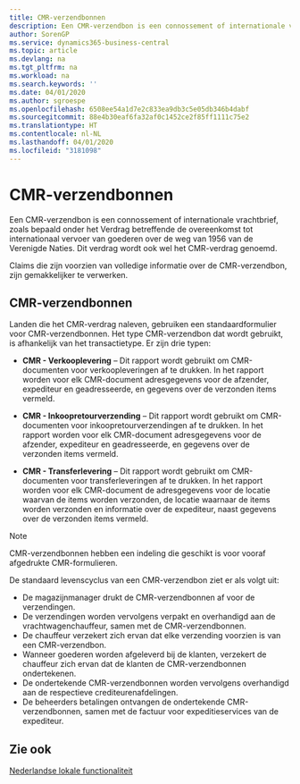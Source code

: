 ```yaml
---
title: CMR-verzendbonnen
description: Een CMR-verzendbon is een connossement of internationale vrachtbrief, zoals bepaald onder het Verdrag betreffende de overeenkomst tot internationaal vervoer van goederen over de weg van 1956 van de Verenigde Naties. Dit verdrag wordt ook wel het CMR-verdrag genoemd.
author: SorenGP
ms.service: dynamics365-business-central
ms.topic: article
ms.devlang: na
ms.tgt_pltfrm: na
ms.workload: na
ms.search.keywords: ''
ms.date: 04/01/2020
ms.author: sgroespe
ms.openlocfilehash: 6508ee54a1d7e2c833ea9db3c5e05db346b4dabf
ms.sourcegitcommit: 88e4b30eaf6fa32af0c1452ce2f85ff1111c75e2
ms.translationtype: HT
ms.contentlocale: nl-NL
ms.lasthandoff: 04/01/2020
ms.locfileid: "3181098"
---
```

# <a name="cmr-notes"></a>CMR-verzendbonnen
Een CMR-verzendbon is een connossement of internationale vrachtbrief, zoals bepaald onder het Verdrag betreffende de overeenkomst tot internationaal vervoer van goederen over de weg van 1956 van de Verenigde Naties. Dit verdrag wordt ook wel het CMR-verdrag genoemd.  

 Claims die zijn voorzien van volledige informatie over de CMR-verzendbon, zijn gemakkelijker te verwerken.  

## <a name="cmr-notes"></a>CMR-verzendbonnen  
Landen die het CMR-verdrag naleven, gebruiken een standaardformulier voor CMR-verzendbonnen. Het type CMR-verzendbon dat wordt gebruikt, is afhankelijk van het transactietype. Er zijn drie typen:  

- **CMR - Verkooplevering** – Dit rapport wordt gebruikt om CMR-documenten voor verkoopleveringen af te drukken. In het rapport worden voor elk CMR-document adresgegevens voor de afzender, expediteur en geadresseerde, en gegevens over de verzonden items vermeld.

- **CMR - Inkoopretourverzending** – Dit rapport wordt gebruikt om CMR-documenten voor inkoopretourverzendingen af te drukken. In het rapport worden voor elk CMR-document adresgegevens voor de afzender, expediteur en geadresseerde, en gegevens over de verzonden items vermeld.       

- **CMR - Transferlevering** – Dit rapport wordt gebruikt om CMR-documenten voor transferleveringen af te drukken. In het rapport worden voor elk CMR-document de adresgegevens voor de locatie waarvan de items worden verzonden, de locatie waarnaar de items worden verzonden en informatie over de expediteur, naast gegevens over de verzonden items vermeld.

> [!NOTE]  
>  CMR-verzendbonnen hebben een indeling die geschikt is voor vooraf afgedrukte CMR-formulieren.  

De standaard levenscyclus van een CMR-verzendbon ziet er als volgt uit:  

- De magazijnmanager drukt de CMR-verzendbonnen af voor de verzendingen.  
- De verzendingen worden vervolgens verpakt en overhandigd aan de vrachtwagenchauffeur, samen met de CMR-verzendbonnen.  
- De chauffeur verzekert zich ervan dat elke verzending voorzien is van een CMR-verzendbon.  
- Wanneer goederen worden afgeleverd bij de klanten, verzekert de chauffeur zich ervan dat de klanten de CMR-verzendbonnen ondertekenen.  
- De ondertekende CMR-verzendbonnen worden vervolgens overhandigd aan de respectieve crediteurenafdelingen.  
- De beheerders betalingen ontvangen de ondertekende CMR-verzendbonnen, samen met de factuur voor expeditieservices van de expediteur.  

## <a name="see-also"></a>Zie ook  
 [Nederlandse lokale functionaliteit](netherlands-local-functionality.md)
